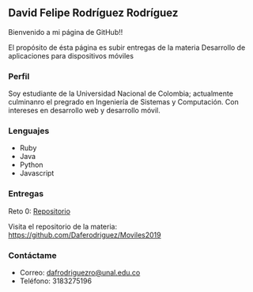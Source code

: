 ## David Felipe Rodríguez Rodríguez

Bienvenido a mi página de GitHub!!

El propósito de ésta página es subir entregas de la materia Desarrollo de aplicaciones para dispositivos móviles

### Perfil

Soy estudiante de la Universidad Nacional de Colombia; actualmente culminanro el pregrado en Ingeniería de Sistemas y Computación. Con intereses en desarrollo web y desarrollo móvil.

### Lenguajes
  - Ruby
  - Java
  - Python
  - Javascript
  
### Entregas

 Reto 0: [Repositorio](https://github.com/Daferodriguez/Moviles2019/tree/master/Reto0) 

Visita el repositorio de la materia: <https://github.com/Daferodriguez/Moviles2019>

### Contáctame

  - Correo: dafrodriguezro@unal.edu.co
  - Teléfono: 3183275196
  



